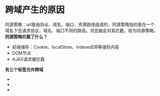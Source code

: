 # 跨域产生的原因
同源策略：url是由协议、域名、端口、资源路径组成的，同源策略指的是在一个域名下去请求协议、域名、端口不同的路径。浏览器会对其拦截，视为同源策略。<br />**同源策略拦截了什么？**

- 前端储存：Cookie、localStore、IndexedDB等储存内容
- DOM节点
- AJAX请求被拦截

**有三个标签允许跨域**

- <Link href='' />
- <img src='' />
- <script src='' />

注：遇到跨域的ajax请求，链接发出去了，服务器也会返回，只是被浏览器拦截了。
# 解决跨域的方法
解决跨域的方法总的来说就两种，**绕过去**或者**cors**
## 绕过去的方法
### 1.JsonP
上面说过的script标签的请求是允许跨越的。所以可以使用script标签进行跨域请求。<br />为了验证先启动一个简单的node server，这里使用了koa
```javascript
const koa = require("koa");
const { default: koaBody } = require("koa-body");

const server = new koa();

server.use(koaBody());
server.use(async (ctx) => {
  ctx.body = { status: "success" };
});

server.listen(6660, () => {
  console.log("server start");
});
```
访问[http://localhost:6660](http://localhost:6660)，看到返回success<br />![截屏2023-03-14 17.53.03.png](https://cdn.nlark.com/yuque/0/2023/png/27969312/1678787591006-5792b787-0ed5-4e1b-aa2e-1c7e0c2131ec.png#averageHue=%23fbfbfb&clientId=ub8480d2b-e0b8-4&from=drop&id=ue23ee758&name=%E6%88%AA%E5%B1%8F2023-03-14%2017.53.03.png&originHeight=820&originWidth=1998&originalType=binary&ratio=2&rotation=0&showTitle=false&size=119884&status=done&style=none&taskId=u2da94fb3-86b7-4f2f-8670-4c7d3f78852&title=)<br />再写一个html文件，用来测试跨域
```html
<!DOCTYPE html>
<html lang="en">
  <head>
    <meta charset="UTF-8" />
    <meta http-equiv="X-UA-Compatible" content="IE=edge" />
    <meta name="viewport" content="width=device-width, initial-scale=1.0" />
    <title>Document</title>
  </head>
  <body></body>
  <script>
    function reqListener() {
      console.log(this.responseText);
    }

    var oReq = new XMLHttpRequest();
    oReq.addEventListener("load", reqListener);
    oReq.open("GET", "http://localhost:6660");
    oReq.send();
  </script>
  <script></script>
</html>

```
打开文件可以看到控制台报跨域错误<br />![截屏2023-03-14 17.54.06.png](https://cdn.nlark.com/yuque/0/2023/png/27969312/1678787649365-889d1890-faa9-4c5d-a468-954883d8fa86.png#averageHue=%23f3eaea&clientId=ub8480d2b-e0b8-4&from=drop&id=uc49a6fac&name=%E6%88%AA%E5%B1%8F2023-03-14%2017.54.06.png&originHeight=298&originWidth=2878&originalType=binary&ratio=2&rotation=0&showTitle=false&size=133142&status=done&style=none&taskId=udb26b4ac-ba1e-4e5d-8ab7-ee96758751e&title=)<br />JsonP解决跨域
```html
<script>
  function reqListener(data) {
    console.log(data);
  }
</script>
<script src="http://localhost:6660?callback=reqListener"></script>
```
这个时候需要后端配合，返回的结果需要对参数callback(任意名字)进行执行。相当于返回一个js文件，在这个文件里执行callback函数。（因为我们是使用koa建立的服务器，所以写一个JsonP处理的中间件）
```javascript
const koa = require("koa");
const { default: koaBody } = require("koa-body");

const server = new koa();

/** jsonp处理中间件 */
async function jsonp(ctx, next) {
  await next();
  ctx.body = `${ctx.query.callback}(${JSON.stringify(ctx.body)})`;
}

server.use(koaBody());
server.use(jsonp); // 使用中间件
server.use(async (ctx) => {
  ctx.body = { status: "success" };
});

server.listen(6660, () => {
  console.log("server start");
});
```
这个时候刷新页面![截屏2023-03-14 18.20.11.png](https://cdn.nlark.com/yuque/0/2023/png/27969312/1678789216056-0bee41f7-f105-4a2a-82ec-f98ee55a68c0.png#averageHue=%23f1f2f3&clientId=ub8480d2b-e0b8-4&from=drop&id=u1499ea59&name=%E6%88%AA%E5%B1%8F2023-03-14%2018.20.11.png&originHeight=172&originWidth=2872&originalType=binary&ratio=2&rotation=0&showTitle=false&size=59439&status=done&style=none&taskId=u493a8373-c474-4dc4-a8a1-cf662af3d59&title=)<br />跨域成功了。<br />因为现在函数式编程比较流行，所以对JsonP进行Promise改造：
```javascript
function jsonP(url, params = {}) {
  return new Promise((resolve, reject) => {
    const script = document.createElement("script");
    let urlStr = `http://localhost:6660${url}`;

    const paramsObj = { ...params, callback: "send" };
    const paramsStr = Object.keys(paramsObj).reduce(
      (str, item) => `${str}&${item}=${paramsObj[item]}`,
      "?"
    );

    urlStr += paramsStr;
    script.src = urlStr;

    window.send = function send(data) {
      resolve(data);
      document.body.removeChild(script);
    };

    document.body.append(script);
  });
}

jsonP("", {}).then(console.log);
```
JsonP方法显而易见非常的简单就可以实现，但是缺点也很明显：**只能使用get请求，**这对于实际情况来说并不适用。
### 2.postMessage
postMessage是iframe内的页面向主页面进行信息交互的API。<br />所以可以通过ifame标签指向后端链接，在iframe里向同源后端发送链接，主页面通过onmessage接受信息。<br />那么后端需要一个处理链接的中间件（html）。
```javascript
const koa = require("koa");
const { default: koaBody } = require("koa-body");

const server = new koa();

async function iframe(ctx, next) {
  if (ctx.path === "/middle.html") {
    ctx.body = `<!DOCTYPE html>
  <html lang="en">
    <body>
      <script>
      function reqListener() {
        // 要用父级的window进行postMessage
        window.parent.postMessage(this.responseText, "*");
      }

      var oReq = new XMLHttpRequest();
      oReq.addEventListener("load", reqListener);

      oReq.open("GET", "http://localhost:6660${ctx.query.url}");
      oReq.send();
      </script>
    </body>
  </html>
  `;
    return;
  }
  await next();
}

server.use(koaBody());
server.use(iframe);
server.use(async (ctx) => {
  ctx.body = { status: "success" };
});

server.listen(6660, () => {
  console.log("server start");
});

```
所以前端的页面需要添加一个请求`/middle.html`的iframe标签，通过参数的方式将要请求的路径传入iframe里（参数同理）。
```javascript
function send(url = "") {
  return new Promise((resolve, reject) => {
    const iframe = document.createElement("iframe");
    iframe.src = `http://localhost:6660/middle.html?url=${url}`;
    window.onmessage = function (message) {
      document.body.removeChild(iframe);
      resolve(message.data);
    };
    document.body.append(iframe);
  });
}

send().then(console.log);
```
可以看到请求成功<br />![截屏2023-03-15 11.46.37.png](https://cdn.nlark.com/yuque/0/2023/png/27969312/1678852000459-b8e2ba20-2bdf-4266-b5a9-8d88354db9ac.png#averageHue=%23f4f4f5&clientId=ub8480d2b-e0b8-4&from=drop&id=u5791344f&name=%E6%88%AA%E5%B1%8F2023-03-15%2011.46.37.png&originHeight=206&originWidth=2878&originalType=binary&ratio=2&rotation=0&showTitle=false&size=55973&status=done&style=none&taskId=u71e3ae47-fb99-49cb-9dda-54076be2aaf&title=)
### 4.node本地服务代理
这个方法需要启动一个node服务，所以就不能是直接访问html文件了。<br />先写一个代理服务，用于代理静态文件和接口请求。
```javascript
// agent.js
const koa = require("koa");
const { default: koaBody } = require("koa-body");
const fsPromise = require("fs/promises");
const axios = require("axios");

const server = new koa();

server.use(koaBody());
server.use(async (ctx, next) => {
  // 用于区分请求是html页面还是接口
  if (/^\/api/.test(ctx.path)) {
    // 待理到服务6660
    ctx.body = (await axios(`http://localhost:6660${ctx.path}`)).data;
    return;
  }
  await next();
});
server.use(async (ctx) => {
  ctx.body = (await fsPromise.readFile("./跨域测试.html")).toString();
});

server.listen(6661, () => {
  console.log("agent server start");
});

```
因为服务端（6660），和客户端（跨域测试.html）不需要设置，所以就不贴代码了，就是最基础的服务和请求。<br />可以看到服务请求成功。<br />![image.png](https://cdn.nlark.com/yuque/0/2023/png/27969312/1678860461754-7bd7049d-5201-4069-88a8-84676684fa7b.png#averageHue=%23f4f4f5&clientId=ub8480d2b-e0b8-4&from=paste&height=103&id=u9ffa51a4&name=image.png&originHeight=206&originWidth=2878&originalType=binary&ratio=2&rotation=0&showTitle=false&size=46904&status=done&style=none&taskId=u27c9b55b-638d-4f4b-9fd5-2ce0a4ba5d2&title=&width=1439)<br />主要的原理是因为服务端之间的请求不存在跨域问题。所以在本地启动一个代理服务器，用于转发服务。现在流行的webpack开发服务也是这个道理。<br />本地代理服务还有很多种方法，比如Nginx。<br />**绕过去**方法大致介绍这三种，因为现在的主流写法都不会使用上述方案了。取而代之的是**CORS**。

---

## CORS
[MDN官方解释](https://developer.mozilla.org/zh-CN/docs/Web/HTTP/CORS)<br />这个发那个在相应头部添加Access-Control-*若干字段，已达到对跨域请求的配置。
### Access-Control-Allow-Origin
```shell
Access-Control-Allow-Origin: <origin> | *
```
当将Access-Control-Allow-Origin设置为通配符*时，所有链接origin都可以跨域请求，但是这里有一个问题：**现在服务器大部分都需要保存状态，那就需要使用到Cookie，但是当Access-Control-Allow-Origin设置为通配符*，并且想要携带Cookie时，浏览器会阻止该行为。错误如下**<br />![截屏2023-03-15 14.36.27.png](https://cdn.nlark.com/yuque/0/2023/png/27969312/1678862191100-14b569ae-9abb-4ccf-b728-3ca0daebee39.png#averageHue=%23fbebea&clientId=ub8480d2b-e0b8-4&from=drop&id=u19726726&name=%E6%88%AA%E5%B1%8F2023-03-15%2014.36.27.png&originHeight=208&originWidth=2878&originalType=binary&ratio=2&rotation=0&showTitle=false&size=103098&status=done&style=none&taskId=u7e227c16-9908-4a50-89ce-792fc44177f&title=)<br />错误中明确提示当使用withCredentials属性表明想要跨域使用用Cookie时，Access-Control-Allow-Origin设置不能是通配符*。
### Access-Control-Expose-Headers
```shell
Access-Control-Expose-Headers: <header-name>[, <header-name>]*
```
在跨源访问时，XMLHttpRequest 对象的 getResponseHeader() 方法只能拿到一些最基本的响应头，Cache-Control、Content-Language、Content-Type、Expires、Last-Modified、Pragma，如果要访问其他头，则需要服务器设置本响应头。<br />其他属性与预请求有关，详情见[MDN](https://developer.mozilla.org/zh-CN/docs/Web/HTTP/CORS#http_%E5%93%8D%E5%BA%94%E6%A0%87%E5%A4%B4%E5%AD%97%E6%AE%B5)，以及为什么会产生预请求（OPTIONS）和减少预请求的方法：[掘金](https://juejin.cn/post/6844903795806175245#heading-1)<br />在上述基础服务的基础上加一个处理cors的中间件
```javascript
const koa = require("koa");
const { default: koaBody } = require("koa-body");

const server = new koa();

async function cors(ctx, next) {
  await next();
  ctx.set("Access-Control-Allow-Origin", "*"); // 设置成通配符的影响见上文
  ctx.set("Access-Control-Allow-Credentials", "true");
}

server.use(koaBody());
server.use(cors);
server.use(async (ctx) => {
  ctx.body = { status: "success" };
});

server.listen(6660, () => {
  console.log("server start");
});

```
cors方案是现在的主流解决跨域的方法。也用其他的方法使用cors，上文提到的nginx也可以是这种方法，在server的设置中设置请求头进行设置。
```shell
 server {
    listen 6662;
    server_name localhost;

  	# 代理服务向头部添加cors跨域
    add_header Access-Control-Allow-Origin http://localhost:6661; 
    add_header po;

		location / {
            proxy_pass  http://localhost:6661;
    }
}
```
这种方法也是现在公司里最常用的方法。
